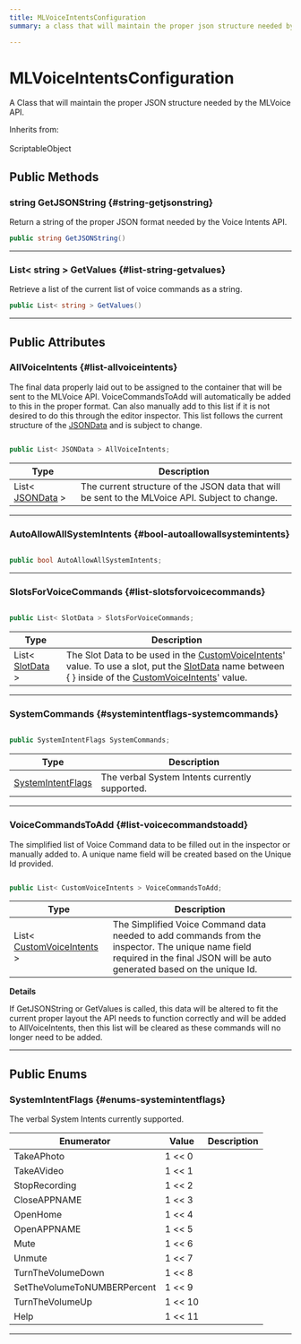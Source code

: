 ```yaml
---
title: MLVoiceIntentsConfiguration
summary: a class that will maintain the proper json structure needed by the mlvoice api. 

---
```


# MLVoiceIntentsConfiguration




A Class that will maintain the proper JSON structure needed by the MLVoice API.   


Inherits from: <br></br>ScriptableObject




## Public Methods

### string GetJSONString {#string-getjsonstring}

Return a string of the proper JSON format needed by the Voice Intents API. 

```csharp
public string GetJSONString()
```






-----------

### List&lt; string &gt; GetValues {#list-string-getvalues}

Retrieve a list of the current list of voice commands as a string. 

```csharp
public List< string > GetValues()
```






-----------

## Public Attributes

### AllVoiceIntents {#list-allvoiceintents}

The final data properly laid out to be assigned to the container that will be sent to the MLVoice API. VoiceCommandsToAdd will automatically be added to this in the proper format. Can also manually add to this list if it is not desired to do this through the editor inspector. This list follows the current structure of the [JSONData](/versioned_docs/version-31-Aug-2023/unity-api/api/Classes/MLVoiceIntentsConfiguration/MLVoiceIntentsConfiguration.JSONData.md) and is subject to change. 

```csharp

public List< JSONData > AllVoiceIntents;

```

| Type | Description  | 
|--|--|
| List&lt; [JSONData](/versioned_docs/version-31-Aug-2023/unity-api/api/Classes/MLVoiceIntentsConfiguration/MLVoiceIntentsConfiguration.JSONData.md) &gt; | The current structure of the JSON data that will be sent to the MLVoice API. Subject to change.  |





-----------

### AutoAllowAllSystemIntents {#bool-autoallowallsystemintents}

```csharp

public bool AutoAllowAllSystemIntents;

```






-----------

### SlotsForVoiceCommands {#list-slotsforvoicecommands}

```csharp

public List< SlotData > SlotsForVoiceCommands;

```

| Type | Description  | 
|--|--|
| List&lt; [SlotData](/versioned_docs/version-31-Aug-2023/unity-api/api/Classes/MLVoiceIntentsConfiguration/MLVoiceIntentsConfiguration.SlotData.md) &gt; | The Slot Data to be used in the [CustomVoiceIntents](/versioned_docs/version-31-Aug-2023/unity-api/api/Classes/MLVoiceIntentsConfiguration/MLVoiceIntentsConfiguration.CustomVoiceIntents.md)' value. To use a slot, put the [SlotData](/versioned_docs/version-31-Aug-2023/unity-api/api/Classes/MLVoiceIntentsConfiguration/MLVoiceIntentsConfiguration.SlotData.md) name between { } inside of the [CustomVoiceIntents](/versioned_docs/version-31-Aug-2023/unity-api/api/Classes/MLVoiceIntentsConfiguration/MLVoiceIntentsConfiguration.CustomVoiceIntents.md)' value.  |





-----------

### SystemCommands {#systemintentflags-systemcommands}

```csharp

public SystemIntentFlags SystemCommands;

```

| Type | Description  | 
|--|--|
| [SystemIntentFlags](/versioned_docs/version-31-Aug-2023/unity-api/api/Classes/MLVoiceIntentsConfiguration/MLVoiceIntentsConfiguration.md#enums-systemintentflags) | The verbal System Intents currently supported.  |





-----------

### VoiceCommandsToAdd {#list-voicecommandstoadd}

The simplified list of Voice Command data to be filled out in the inspector or manually added to. A unique name field will be created based on the Unique Id provided. 

```csharp

public List< CustomVoiceIntents > VoiceCommandsToAdd;

```

| Type | Description  | 
|--|--|
| List&lt; [CustomVoiceIntents](/versioned_docs/version-31-Aug-2023/unity-api/api/Classes/MLVoiceIntentsConfiguration/MLVoiceIntentsConfiguration.CustomVoiceIntents.md) &gt; | The Simplified Voice Command data needed to add commands from the inspector. The unique name field required in the final JSON will be auto generated based on the unique Id.  |

**Details**

If GetJSONString or GetValues is called, this data will be altered to fit the current proper layout the API needs to function correctly and will be added to AllVoiceIntents, then this list will be cleared as these commands will no longer need to be added. 





-----------

## Public Enums

### SystemIntentFlags {#enums-systemintentflags}

The verbal System Intents currently supported. 

| Enumerator | Value | Description |
| ---------- | ----- | ----------- |
| TakeAPhoto | 1 << 0|   |
| TakeAVideo | 1 << 1|   |
| StopRecording | 1 << 2|   |
| CloseAPPNAME | 1 << 3|   |
| OpenHome | 1 << 4|   |
| OpenAPPNAME | 1 << 5|   |
| Mute | 1 << 6|   |
| Unmute | 1 << 7|   |
| TurnTheVolumeDown | 1 << 8|   |
| SetTheVolumeToNUMBERPercent | 1 << 9|   |
| TurnTheVolumeUp | 1 << 10|   |
| Help | 1 << 11|   |








-----------


